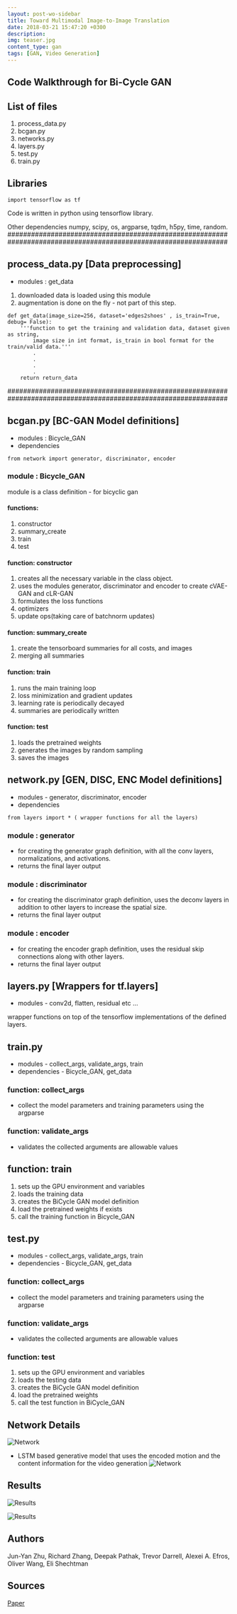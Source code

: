 ```yaml
---
layout: post-wo-sidebar
title: Toward Multimodal Image-to-Image Translation
date: 2018-03-21 15:47:20 +0300
description: 
img: teaser.jpg
content_type: gan
tags: [GAN, Video Generation]
---
```


## Code Walkthrough for Bi-Cycle GAN  


## List of files 

1. process_data.py
2. bcgan.py
3. networks.py
4. layers.py
5. test.py
6. train.py

## Libraries
```
import tensorflow as tf
```
Code is written in python using tensorflow library.

Other dependencies
numpy, scipy, os, argparse, tqdm, h5py, time, random.
################################################################################################################




## process_data.py [Data preprocessing]

* modules : get_data

1. downloaded data is loaded using this module
2. augmentation is done on the fly - not part of this step.

```
def get_data(image_size=256, dataset='edges2shoes' , is_train=True, debug= False):
	'''function to get the training and validation data, dataset given as string,
		image size in int format, is_train in bool format for the train/valid data.'''
		.
		.
		.
		.
	return return_data
```

################################################################################################################




## bcgan.py [BC-GAN Model definitions]

* modules : Bicycle_GAN
* dependencies 
```
from network import generator, discriminator, encoder
```

### module : Bicycle_GAN
module is a class definition - for bicyclic gan

#### functions:
1. constructor
2. summary_create
3. train
4. test

#### function: constructor
1. creates all the necessary variable in the class object.
2. uses the modules generator, discriminator and encoder to create cVAE-GAN and cLR-GAN
3. formulates the loss functions
4. optimizers
5. update ops(taking care of batchnorm updates)

#### function: summary_create
1. create the tensorboard summaries for all costs, and images
2. merging all summaries 

#### function: train
1. runs the main training loop
2. loss minimization and gradient updates 
3. learning rate is periodically decayed 
4. summaries are periodically written

#### function: test
1. loads the pretrained weights
2. generates the images by random sampling 
3. saves the images 




## network.py [GEN, DISC, ENC Model definitions]
* modules - generator, discriminator, encoder
* dependencies 
```
from layers import * ( wrapper functions for all the layers)
```

### module : generator

* for creating the generator graph definition, with all the conv layers, normalizations, and activations.
* returns the final layer output 

### module : discriminator

* for creating the discriminator graph definition, uses the deconv layers in addition to other layers to increase the spatial size.
* returns the final layer output 



### module : encoder

* for creating the encoder graph definition, uses the residual skip connections along with other layers.
* returns the final layer output 



## layers.py [Wrappers for tf.layers]
* modules - conv2d, flatten, residual etc …

wrapper functions on top of the tensorflow implementations of the defined layers.

## train.py
* modules - collect_args, validate_args, train
* dependencies - Bicycle_GAN, get_data

### function: collect_args
* collect the model parameters and training parameters using the argparse 

### function: validate_args
* validates the collected arguments are allowable values

## function: train

1. sets up the GPU environment and variables
2. loads the training data
3. creates the BiCycle GAN model definition
4. load the pretrained weights if exists
5. call the training function in Bicycle_GAN


## test.py
* modules - collect_args, validate_args, train
* dependencies - Bicycle_GAN, get_data

### function: collect_args
* collect the model parameters and training parameters using the argparse 

### function: validate_args
* validates the collected arguments are allowable values

### function: test
1. sets up the GPU environment and variables
2. loads the testing data
3. creates the BiCycle GAN model definition
4. load the pretrained weights
5. call the test function in BiCycle_GAN





## Network Details
![Network]({{site.baseurl}}/assets/img/adfasdfads.gif)

* LSTM based generative model that uses the encoded motion and the content information for the video generation
![Network]({{site.baseurl}}/assets/img/fdsfafafads.png)

## Results
![Results]({{site.baseurl}}/assets/img/fdsfsdfsa.png)


![Results]({{site.baseurl}}/assets/img/fdsfsdfsdfds.png)

## Authors
Jun-Yan Zhu, Richard Zhang, Deepak Pathak, Trevor Darrell, Alexei A. Efros, Oliver Wang, Eli Shechtman

## Sources
[Paper](https://arxiv.org/abs/1711.11586)

